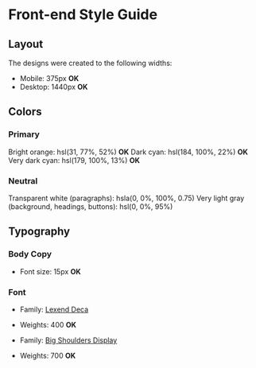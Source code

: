 # Front-end Style Guide

## Layout

The designs were created to the following widths:

- Mobile: 375px **OK**
- Desktop: 1440px **OK**

## Colors

### Primary

Bright orange: hsl(31, 77%, 52%)  **OK**
Dark cyan: hsl(184, 100%, 22%)  **OK**
Very dark cyan: hsl(179, 100%, 13%) **OK**

### Neutral

Transparent white (paragraphs): hsla(0, 0%, 100%, 0.75)
Very light gray (background, headings, buttons): hsl(0, 0%, 95%)

## Typography

### Body Copy

- Font size: 15px **OK**

### Font

- Family: [Lexend Deca](https://fonts.google.com/specimen/Lexend+Deca)
- Weights: 400 **OK**

- Family: [Big Shoulders Display](https://fonts.google.com/specimen/Big+Shoulders+Display)
- Weights: 700 **OK**
